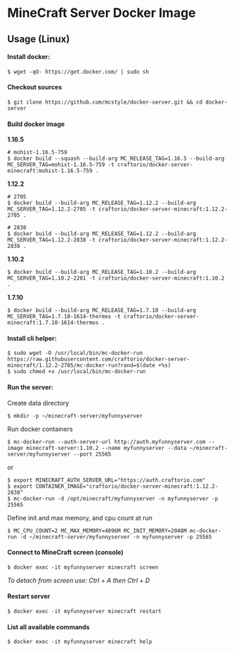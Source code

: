 # MineCraft Server Docker Image

## Usage (Linux)

####  Install docker:

    $ wget -qO- https://get.docker.com/ | sudo sh

#### Checkout sources

    $ git clone https://github.com/mcstyle/docker-server.git && cd docker-server

#### Build docker image

**1.16.5**

    # mohist-1.16.5-759
    $ docker build --squash --build-arg MC_RELEASE_TAG=1.16.5 --build-arg MC_SERVER_TAG=mohist-1.16.5-759 -t craftorio/docker-server-minecraft:mohist-1.16.5-759 .


**1.12.2**  

    # 2705  
    $ docker build --build-arg MC_RELEASE_TAG=1.12.2 --build-arg MC_SERVER_TAG=1.12.2-2705 -t craftorio/docker-server-minecraft:1.12.2-2705 .
    
    # 2838
    $ docker build --build-arg MC_RELEASE_TAG=1.12.2 --build-arg MC_SERVER_TAG=1.12.2-2838 -t craftorio/docker-server-minecraft:1.12.2-2838 .

**1.10.2**  

    $ docker build --build-arg MC_RELEASE_TAG=1.10.2 --build-arg MC_SERVER_TAG=1.10.2-2281 -t craftorio/docker-server-minecraft:1.10.2 .
    
**1.7.10**

    $ docker build --build-arg MC_RELEASE_TAG=1.7.10 --build-arg MC_SERVER_TAG=1.7.10-1614-thermos -t craftorio/docker-server-minecraft:1.7.10-1614-thermos .

####  Install cli helper:

    $ sudo wget -O /usr/local/bin/mc-docker-run https://raw.githubusercontent.com/craftorio/docker-server-minecraft/1.12.2-2705/mc-docker-run?rand=$(date +%s)
    $ sudo chmod +x /usr/local/bin/mc-docker-run

####  Run the server:

Create data directory  

    $ mkdir -p ~/minecraft-server/myfunnyserver
    
Run docker containers  

    $ mc-docker-run --auth-server-url http://auth.myfunnyserver.com --image minecraft-server:1.10.2 --name myfunnyserver --data ~/minecraft-server/myfunnyserver --port 25565
    
  or
    
    $ export MINECRAFT_AUTH_SERVER_URL="https://auth.craftorio.com"
    $ export CONTAINER_IMAGE="craftorio/docker-server-minecraft:1.12.2-2838"
    $ mc-docker-run -d /opt/minecraft/myfunnyserver -n myfunnyserver -p 25565
    
Define init and max memory, and cpu count at run

    $ MC_CPU_COUNT=2 MC_MAX_MEMORY=4096M MC_INIT_MEMORY=2048M mc-docker-run -d ~/minecraft-server/myfunnyserver -n myfunnyserver -p 25565

#### Connect to MineCraft screen (console)
 
    $ docker exec -it myfunnyserver minecraft screen

*To detach from screen use: Ctrl + A then Ctrl + D*

#### Restart server
 
    $ docker exec -it myfunnyserver minecraft restart
    
#### List all available commands
    $ docker exec -it myfunnyserver minecraft help
